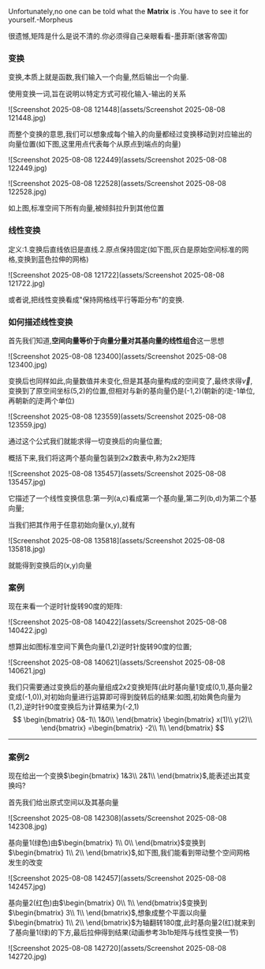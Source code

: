 Unfortunately,no one can be told what the **Matrix** is .You have to see it for yourself.-Morpheus

很遗憾,矩阵是什么是说不清的.你必须得自己亲眼看看-墨菲斯(骇客帝国) 

### 变换

 变换,本质上就是函数,我们输入一个向量,然后输出一个向量.

使用变换一词,旨在说明以特定方式可视化输入-输出的关系

![Screenshot 2025-08-08 121448](assets/Screenshot 2025-08-08 121448.jpg)

而整个变换的意思,我们可以想象成每个输入的向量都经过变换移动到对应输出的向量位置(如下图,这里用点代表每个从原点到端点的向量)

![Screenshot 2025-08-08 122449](assets/Screenshot 2025-08-08 122449.jpg)

![Screenshot 2025-08-08 122528](assets/Screenshot 2025-08-08 122528.jpg)

如上图,标准空间下所有向量,被倾斜拉升到其他位置

### 线性变换

定义:1.变换后直线依旧是直线.2.原点保持固定(如下图,灰白是原始空间标准的网格,变换到蓝色拉伸的网格)

![Screenshot 2025-08-08 121722](assets/Screenshot 2025-08-08 121722.jpg)

或者说,把线性变换看成"保持网格线平行等距分布"的变换.

### 如何描述线性变换

首先我们知道,**空间向量等价于向量分量对其基向量的线性组合**这一思想

![Screenshot 2025-08-08 123400](assets/Screenshot 2025-08-08 123400.jpg)

变换后也同样如此,向量数值并未变化,但是其基向量构成的空间变了,最终求得$\vec v$,变换到了原空间坐标(5,2)的位置,但相对与新的基向量仍是(-1,2)(朝新的$\hat i$走-1单位,再朝新的$\hat j$走两个单位)

![Screenshot 2025-08-08 123559](assets/Screenshot 2025-08-08 123559.jpg)

通过这个公式我们就能求得一切变换后的向量位置;

概括下来,我们将这两个基向量包装到2x2数表中,称为2x2矩阵

![Screenshot 2025-08-08 135457](assets/Screenshot 2025-08-08 135457.jpg)

它描述了一个线性变换信息:第一列(a,c)看成第一个基向量,第二列(b,d)为第二个基向量;

当我们把其作用于任意初始向量(x,y),就有

![Screenshot 2025-08-08 135818](assets/Screenshot 2025-08-08 135818.jpg)

就能得到变换后的(x,y)向量

### 案例

现在来看一个逆时针旋转90度的矩阵:

![Screenshot 2025-08-08 140422](assets/Screenshot 2025-08-08 140422.jpg)

想算出如图标准空间下黄色向量(1,2)逆时针旋转90度的位置;

![Screenshot 2025-08-08 140621](assets/Screenshot 2025-08-08 140621.jpg)

我们只需要通过变换后的基向量组成2x2变换矩阵(此时基向量1变成(0,1),基向量2变成(-1,0)),对初始向量进行运算即可得到旋转后的结果:如图,初始黄色向量为(1,2),逆时针90度变换后为计算结果为(-2,1)
$$
\begin{bmatrix} 
0&-1\\ 
1&0\\ 
\end{bmatrix}
\begin{bmatrix} 
x(1)\\ 
y(2)\\ 
\end{bmatrix}
=\begin{bmatrix} 
-2\\ 
1\\ 
\end{bmatrix}
$$

---

### 案例2

现在给出一个变换$\begin{bmatrix} 
1&3\\ 
2&1\\ 
\end{bmatrix}$,能表述出其变换吗?

首先我们给出原式空间以及其基向量

![Screenshot 2025-08-08 142308](assets/Screenshot 2025-08-08 142308.jpg)

基向量1(绿色)由$\begin{bmatrix} 1\\ 0\\ \end{bmatrix}$变换到$\begin{bmatrix} 1\\ 2\\ \end{bmatrix}$,如下图,我们能看到带动整个空间网格发生的改变

![Screenshot 2025-08-08 142457](assets/Screenshot 2025-08-08 142457.jpg)

基向量2(红色)由$\begin{bmatrix} 0\\ 1\\ \end{bmatrix}$变换到$\begin{bmatrix} 3\\ 1\\ \end{bmatrix}$,想象成整个平面以向量$\begin{bmatrix} 1\\ 2\\ \end{bmatrix}$为轴翻转180度,此时基向量2(红)就来到了基向量1(绿)的下方,最后拉伸得到结果(动画参考3b1b矩阵与线性变换一节)

![Screenshot 2025-08-08 142720](assets/Screenshot 2025-08-08 142720.jpg)